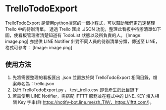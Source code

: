 # TrelloTodoExport 

TrelloTodoExport 是使用python撰寫的一個小程式，可以幫助我們更迅速整理 Trello 中的待辦清單。
透過 Trello 匯出 .JSON 功能，整理此看板中待辦清單如下圖，使看板管理者清楚知道有 TodoList 狀態以及所負責的人。
[Image: image.png]
亦提供 LINE Notifier 針對不同人員的待辦清單分類，傳送至 LINE，格式可參考：
[Image: image.png]

## 使用方法

1. 先將需要整理的看板匯出 .json 並置放於與 TrelloTodoExport 相同目錄，檔案命名為：trello.json
2. 執行 TrelloTodoExport.py ， test_trello.csv 即會產生於此目錄下
3. 若需使用 LINE Notifier，需搭配 IFTTT 服務並在程式中的 LINE_KEY 填入相關 Key 字串(詳 https://notify-bot.line.me/zh_TW/、https://ifttt.com/)。



